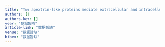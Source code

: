 ```yaml
---
title: "Two apextrin-like proteins mediate extracellular and intracellular bacterial recognition in amphioxus"
authors: []
authors-key: []
year: "数据暂缺"
article-link: "数据暂缺"
venue: "数据暂缺"
bibex: "数据暂缺"
---
```

